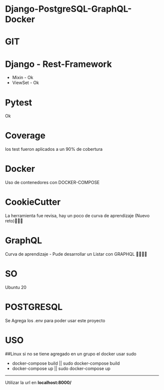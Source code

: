 # Django-PostgreSQL-GraphQL-Docker
# GIT
# Django - Rest-Framework
- Mixin - Ok
- ViewSet - Ok
# Pytest
Ok
# Coverage
los test fueron aplicados a un 90% de cobertura
# Docker
Uso de contenedores con DOCKER-COMPOSE
# CookieCutter
La herramienta fue revisa, hay un poco de curva de aprendizaje (Nuevo reto)👀👀👀
# GraphQL
Curva de aprendizaje - Pude desarrollar un Listar con GRAPHQL 🎉🎉😎😎
# SO
Ubuntu 20
# POSTGRESQL
Se Agrega los .env para poder usar este proyecto
# USO
##Linux si no se tiene agregado en un grupo el docker usar sudo
- docker-compose build || sudo docker-compose build  
- docker-compose up || sudo docker-compose up 
-----------------------
Utilizar la url en **localhost:8000/**
